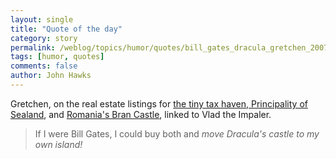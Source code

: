 ```yaml
---
layout: single 
title: "Quote of the day" 
category: story
permalink: /weblog/topics/humor/quotes/bill_gates_dracula_gretchen_2007.html
tags: [humor, quotes] 
comments: false 
author: John Hawks 
---
```



<p>
Gretchen, on the real estate listings for <a href="http://www.abc.net.au/news/newsitems/200701/s1823039.htm">the tiny tax haven, Principality of Sealand</a>, and <a href="http://www.telegraph.co.uk/property/main.jhtml?xml=/property/2007/01/06/pdrac06.xml">Romania's Bran Castle</a>, linked to Vlad the Impaler. 
</p>

<blockquote>If I were Bill Gates, I could buy both and <i>move Dracula's castle to my own island!</i></blockquote>


